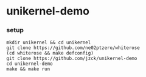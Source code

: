 # unikernel-demo

### setup

```
mkdir unikernel && cd unikernel
git clone https://github.com/ne02ptzero/whiterose
(cd whiterose && make defconfig)
git clone https://github.com/jzck/unikernel-demo
cd unikernel-demo
make && make run
```
